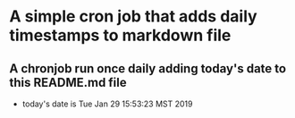 A simple cron job that adds daily timestamps to markdown file
============================================================
## A chronjob run once daily adding today's date to this README.md file
* today's date is Tue Jan 29 15:53:23 MST 2019
